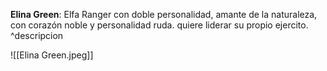 **Elina Green**: Elfa Ranger con doble personalidad, amante de la naturaleza, con corazón noble y personalidad ruda. quiere liderar su propio ejercito. 
^descripcion

![[Elina Green.jpeg]]
